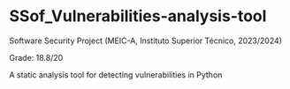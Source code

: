 # SSof_Vulnerabilities-analysis-tool
Software Security Project (MEIC-A, Instituto Superior Técnico, 2023/2024)

Grade: 18.8/20

A static analysis tool for detecting vulnerabilities in Python
